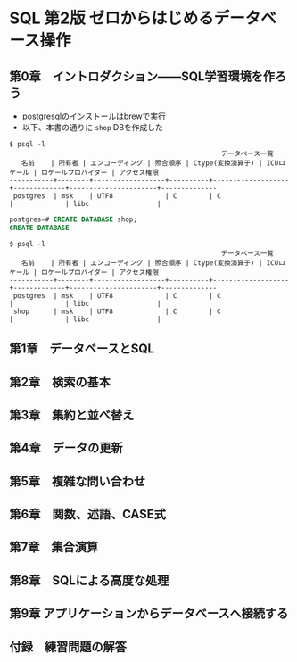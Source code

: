 # SQL 第2版 ゼロからはじめるデータベース操作

## 第0章　イントロダクション――SQL学習環境を作ろう

- postgresqlのインストールはbrewで実行
- 以下、本書の通りに `shop` DBを作成した


```shell
$ psql -l
                                                     データベース一覧
   名前    | 所有者 | エンコーディング | 照合順序 | Ctype(変換演算子) | ICUロケール | ロケールプロバイダー | アクセス権限
-----------+--------+------------------+----------+-------------------+-------------+----------------------+--------------
 postgres  | msk    | UTF8             | C        | C                 |             | libc                 |

```

```sql
postgres=# CREATE DATABASE shop;
CREATE DATABASE
```

```shell
$ psql -l
                                                     データベース一覧
   名前    | 所有者 | エンコーディング | 照合順序 | Ctype(変換演算子) | ICUロケール | ロケールプロバイダー | アクセス権限
-----------+--------+------------------+----------+-------------------+-------------+----------------------+--------------
 postgres  | msk    | UTF8             | C        | C                 |             | libc                 |
 shop      | msk    | UTF8             | C        | C                 |             | libc                 |
```

## 第1章　データベースとSQL




## 第2章　検索の基本



## 第3章　集約と並べ替え



## 第4章　データの更新



## 第5章　複雑な問い合わせ



## 第6章　関数、述語、CASE式



## 第7章　集合演算



## 第8章　SQLによる高度な処理



## 第9章 アプリケーションからデータベースへ接続する



## 付録　練習問題の解答


